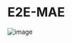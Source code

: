 # E2E-MAE

![image](https://github.com/Sid2690/E2E-MAE/assets/169923343/f03fbb41-6926-4627-a26f-6dcd61e8a7e5)
